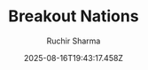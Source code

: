 ---
title: "Breakout Nations"
date: "2025-08-16T19:43:17.458Z"
author: "Ruchir Sharma"
read_year: "NO"
recommendation: '3'
url: /bookshelf/breakout-nations
---